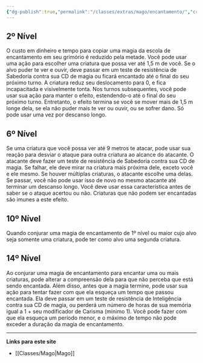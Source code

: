 ```yaml
---
{"dg-publish":true,"permalink":"/classes/extras/mago/encantamento/","created":"2024-07-23T08:29:11.000-03:00"}
---
```



## 2º Nível
O custo em dinheiro e tempo para copiar uma magia da escola de encantamento em seu grimório é reduzido pela metade. 
Você pode usar uma ação para escolher uma criatura que possa ver até 1,5 m de você. 
Se o alvo puder te ver e ouvir, deve passar em um teste de resistência de Sabedoria contra sua CD de magia ou ficará encantado até o final do seu próximo turno. 
A criatura reduz seu deslocamento para 0, e fica incapacitada e visivelmente tonta. 
Nos turnos subsequentes, você pode usar sua ação para manter o efeito, estendendo-o até o final do seu próximo turno. 
Entretanto, o efeito termina se você se mover mais de 1,5 m longe dela, se ela não puder mais te ver ou ouvir, ou se sofrer dano. 
Só pode usar uma vez por descanso longo.

## 6º Nível
Se uma criatura que você possa ver até 9 metros te atacar, pode usar sua reação para desviar o ataque para outra criatura ao alcance do atacante. 
O atacante deve fazer um teste de resistência de Sabedoria contra sua CD de magia. 
Se falhar, ele deve mirar na criatura mais próxima dele, exceto você e ele mesmo. 
Se houver múltiplas criaturas, o atacante escolhe uma delas. 
Se passar, você não pode usar isso de novo no mesmo atacante até terminar um descanso longo. Você deve usar essa característica antes de saber se o ataque acertou ou não. Criaturas que não podem ser encantadas são imunes a este efeito.

## 10º Nível
Quando conjurar uma magia de encantamento de 1º nível ou maior cujo alvo seja somente uma criatura, pode ter como alvo uma segunda criatura.

## 14º Nível
Ao conjurar uma magia de encantamento para encantar uma ou mais criaturas, pode alterar a compreensão dela para que não perceba que está sendo encantada. 
Além disso, antes que a magia termine, pode usar sua ação para tentar fazer com que ela esqueça um tempo que passou encantada. 
Ela deve passar em um teste de resistência de Inteligência contra sua CD de magia, ou perderá um número de horas de sua memória igual a 1 + seu modificador de Carisma (mínimo 1). 
Você pode fazer com que ela esqueça um período menor, e o máximo de tempo não pode exceder a duração da magia de encantamento.
___
**Links para este site**  
- [[Classes/Mago\|Mago]]